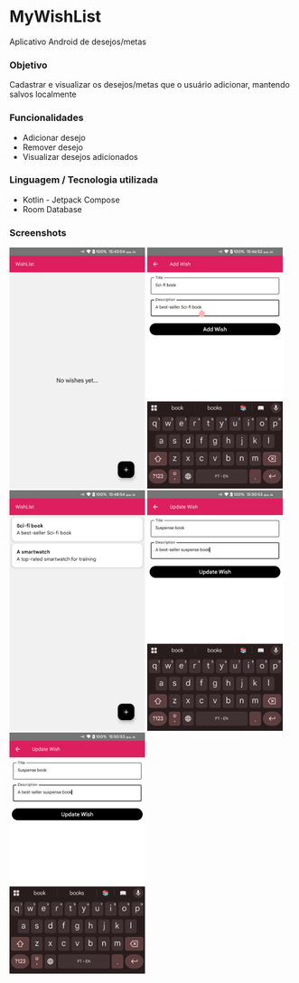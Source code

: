 # MyWishList
Aplicativo Android de desejos/metas


### Objetivo
Cadastrar e visualizar os desejos/metas que o usuário adicionar, mantendo salvos localmente


### Funcionalidades
- Adicionar desejo
- Remover desejo
- Visualizar desejos adicionados



### Linguagem / Tecnologia utilizada
- Kotlin - Jetpack Compose
- Room Database


### Screenshots
<img src="app/screenshots/home_no_wishes.png" alt="Add Wish" width="240px"> <img src="app/screenshots/add_wish.png" alt="Add Wish" width="240px"> 
<img src="app/screenshots/home_wishes_added.png" alt="Add Wish" width="240px"> <img src="app/screenshots/update_wish.png" alt="Add Wish" width="240px"> <img src="app/screenshots/update_wish.png" alt="Add Wish" width="240px"> 
